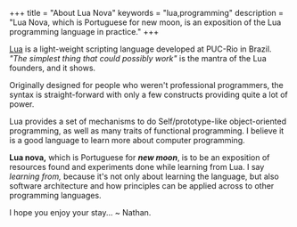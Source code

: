 +++
title = "About Lua Nova"
keywords = "lua,programming"
description = "Lua Nova, which is Portuguese for new moon, is an exposition of the Lua programming language in practice."
+++

<a href="http://lua.org">Lua</a> is a light-weight scripting language developed at PUC-Rio in Brazil. <em>"The simplest thing that could possibly work"</em> is the mantra of the Lua founders, and it shows.

Originally designed for people who weren't professional programmers, the syntax is straight-forward with only a few constructs providing quite a lot of power.

Lua provides a set of mechanisms to do Self/prototype-like object-oriented programming, as well as many traits of functional programming. I believe it is a good language to learn more about computer programming.

<strong>Lua nova,</strong> which is Portuguese for <strong><em>new moon</em></strong>, is to be an exposition of resources found and experiments done while learning from Lua. I say <em>learning from,</em> because it's not only about learning the language, but also software architecture and how principles can be applied across to other programming languages.

I hope you enjoy your stay... ~ Nathan.
